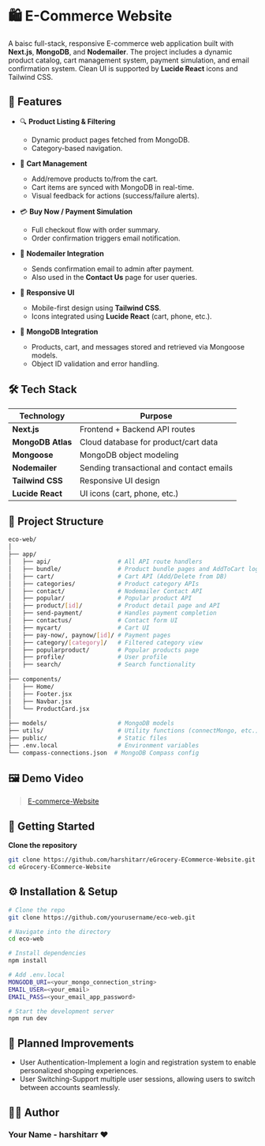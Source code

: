 # 🛍️ E-Commerce Website

A baisc full-stack, responsive E-commerce web application built with **Next.js**, **MongoDB**, and **Nodemailer**. The project includes a dynamic product catalog, cart management system, payment simulation, and email confirmation system. Clean UI is supported by **Lucide React** icons and Tailwind CSS.



## 📌 Features

- 🔍 **Product Listing & Filtering**
  - Dynamic product pages fetched from MongoDB.
  - Category-based navigation.
  
- 🛒 **Cart Management**
  - Add/remove products to/from the cart.
  - Cart items are synced with MongoDB in real-time.
  - Visual feedback for actions (success/failure alerts).

- 💳 **Buy Now / Payment Simulation**
  - Full checkout flow with order summary.
  - Order confirmation triggers email notification.

- 📧 **Nodemailer Integration**
  - Sends confirmation email to admin after payment.
  - Also used in the **Contact Us** page for user queries.

- 📱 **Responsive UI**
  - Mobile-first design using **Tailwind CSS**.
  - Icons integrated using **Lucide React** (cart, phone, etc.).

- 🧩 **MongoDB Integration**
  - Products, cart, and messages stored and retrieved via Mongoose models.
  - Object ID validation and error handling.



## 🛠️ Tech Stack

| Technology | Purpose |
|------------|---------|
| **Next.js** | Frontend + Backend API routes |
| **MongoDB Atlas** | Cloud database for product/cart data |
| **Mongoose** | MongoDB object modeling |
| **Nodemailer** | Sending transactional and contact emails |
| **Tailwind CSS** | Responsive UI design |
| **Lucide React** | UI icons (cart, phone, etc.) |



## 📁 Project Structure

```bash
eco-web/
│
├── app/
│   ├── api/                   # All API route handlers
│   ├── bundle/                # Product bundle pages and AddToCart logic
│   ├── cart/                  # Cart API (Add/Delete from DB)
│   ├── categories/            # Product category APIs
│   ├── contact/               # Nodemailer Contact API
│   ├── popular/               # Popular product API
│   ├── product/[id]/          # Product detail page and API
│   ├── send-payment/          # Handles payment completion
│   ├── contactus/             # Contact form UI
│   ├── mycart/                # Cart UI
│   ├── pay-now/, paynow/[id]/ # Payment pages
│   ├── category/[category]/   # Filtered category view
│   ├── popularproduct/        # Popular products page
│   ├── profile/               # User profile
│   ├── search/                # Search functionality
│
├── components/
│   ├── Home/
│   ├── Footer.jsx
│   ├── Navbar.jsx
│   └── ProductCard.jsx
│
├── models/                    # MongoDB models
├── utils/                     # Utility functions (connectMongo, etc.)
├── public/                    # Static files
├── .env.local                 # Environment variables
└── compass-connections.json  # MongoDB Compass config
```
## 🖼️ Demo Video

> [E-commerce-Website](https://drive.google.com/file/d/1ZwSZ9_KMCMTCSxMOtC1WN-uiwwW5VChL/view?usp=sharing)

## 🚀 Getting Started

**Clone the repository**
```bash
git clone https://github.com/harshitarr/eGrocery-ECommerce-Website.git
cd eGrocery-ECommerce-Website
```

## ⚙️ Installation & Setup

```bash
# Clone the repo
git clone https://github.com/yourusername/eco-web.git

# Navigate into the directory
cd eco-web

# Install dependencies
npm install

# Add .env.local
MONGODB_URI=<your_mongo_connection_string>
EMAIL_USER=<your_email>
EMAIL_PASS=<your_email_app_password>

# Start the development server
npm run dev

```

## 🔧 Planned Improvements
- User Authentication-Implement a login and registration system to enable personalized shopping experiences.
- User Switching-Support multiple user sessions, allowing users to switch between accounts seamlessly.

## 👩‍💻 Author
### Your Name - harshitarr ❤


